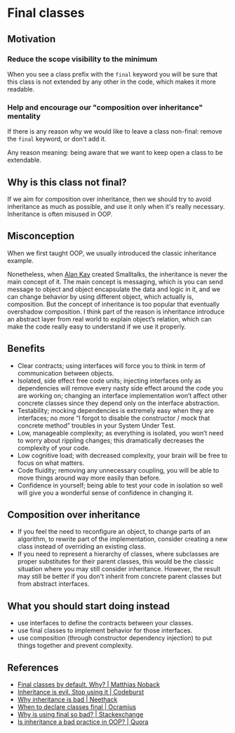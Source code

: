 # Final classes

## Motivation

### Reduce the scope visibility to the minimum

When you see a class prefix with the `final` keyword you will be sure that this class is not extended by any other in the code, which makes it more readable.

### Help and encourage our "composition over inheritance" mentality

If there is any reason why we would like to leave a class non-final: remove the `final` keyword, or don't add it.

Any reason meaning: being aware that we want to keep open a class to be extendable.

## Why is this class not final?

If we aim for composition over inheritance, then we should try to avoid inheritance as much as possible, and use it only when it's really necessary. Inheritance is often misused in OOP.

## Misconception

When we first taught OOP, we usually introduced the classic inheritance example.

Nonetheless, when [Alan Kay](http://lists.squeakfoundation.org/pipermail/squeak-dev/1998-October/017019.html) created Smalltalks, the inheritance is never the main concept of it. The main concept is messaging, which is you can send message to object and object encapsulate the data and logic in it, and we can change behavior by using different object, which actually is, composition. But the concept of inheritance is too popular that eventually overshadow composition. I think part of the reason is inheritance introduce an abstract layer from real world to explain object’s relation, which can make the code really easy to understand if we use it properly.

## Benefits

- Clear contracts; using interfaces will force you to think in term of communication between objects.
- Isolated, side effect free code units; injecting interfaces only as dependencies will remove every nasty side effect around the code you are working on; changing an interface implementation won’t affect other concrete classes since they depend only on the interface abstraction.
- Testability; mocking dependencies is extremely easy when they are interfaces; no more “I forgot to disable the constructor / mock that concrete method” troubles in your System Under Test.
- Low, manageable complexity; as everything is isolated, you won’t need to worry about rippling changes; this dramatically decreases the complexity of your code.
- Low cognitive load; with decreased complexity, your brain will be free to focus on what matters.
- Code fluidity; removing any unnecessary coupling, you will be able to move things around way more easily than before.
- Confidence in yourself; being able to test your code in isolation so well will give you a wonderful sense of confidence in changing it.

## Composition over inheritance

- If you feel the need to reconfigure an object, to change parts of an algorithm, to rewrite part of the implementation, consider creating a new class instead of overriding an existing class.
- If you need to represent a hierarchy of classes, where subclasses are proper substitutes for their parent classes, this would be the classic situation where you may still consider inheritance. However, the result may still be better if you don't inherit from concrete parent classes but from abstract interfaces.

## What you should start doing instead

- use interfaces to define the contracts between your classes.
- use final classes to implement behavior for those interfaces.
- use composition (through constructor dependency injection) to put things together and prevent complexity.

## References

- [Final classes by default. Why? | Matthias Noback](https://matthiasnoback.nl/2018/09/final-classes-by-default-why/)
- [Inheritance is evil. Stop using it | Codeburst ](https://codeburst.io/inheritance-is-evil-stop-using-it-6c4f1caf5117)
- [Why inheritance is bad | Neethack](http://neethack.com/2017/04/Why-inheritance-is-bad/)
- [When to declare classes final | Ocramius](https://ocramius.github.io/blog/when-to-declare-classes-final/)
- [Why is using final so bad? | Stackexchange](https://softwareengineering.stackexchange.com/questions/89073/why-is-using-final-on-a-class-really-so-bad)
- [Is inheritance a bad practice in OOP? | Quora](https://www.quora.com/Is-inheritance-bad-practice-in-OOP-Many-places-that-teach-design-patterns-say-to-opt-for-composition-over-inheritance-but-what-about-when-multiple-classes-share-logic-from-an-abstract-class-such-as-in-the-Template-Method-design-pattern)
